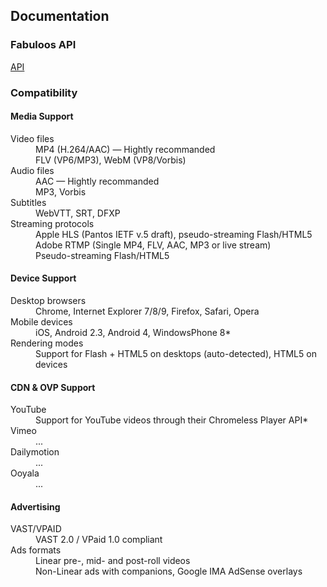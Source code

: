<h2>Documentation</h2>


<h3>Fabuloos API</h3>

<p><a href="http://api.fabuloos.org">API</a></p>

<h3>Compatibility</h3>

<h4>Media Support</h4>
<dl class="dl-horizontal">
	<dt>Video files</dt>
	<dd>MP4 (H.264/AAC) — Hightly recommanded</dd>
	<dd>FLV (VP6/MP3), WebM (VP8/Vorbis)</dd>
	<dt>Audio files</dt>
	<dd>AAC — Hightly recommanded</dd>
	<dd>MP3, Vorbis</dd>
	<dt>Subtitles</dt>
	<dd>WebVTT, SRT, DFXP </dd>
	<dt>Streaming protocols</dt>
	<dd>Apple HLS (Pantos IETF v.5 draft), pseudo-streaming Flash/HTML5</dd>
	<dd>Adobe RTMP (Single MP4, FLV, AAC, MP3 or live stream)</dd>
	<dd>Pseudo-streaming Flash/HTML5</dd>
</dl>

<h4>Device Support</h4>
<dl class="dl-horizontal">
  	<dt>Desktop browsers</dt>
  	<dd>Chrome, Internet Explorer 7/8/9, Firefox, Safari, Opera</dd>
  	<dt>Mobile devices</dt>
  	<dd>iOS, Android 2.3, Android 4, WindowsPhone 8*</dd>
  	<dt>Rendering modes</dt>
  	<dd>Support for Flash + HTML5 on desktops (auto-detected), HTML5 on devices</dd>
</dl>

<h4>CDN &amp; OVP Support</h4>

<dl class="dl-horizontal">
	<dt>YouTube</dt>
	<dd>Support for YouTube videos through their Chromeless Player API*</dd>
	<dt>Vimeo</dt>
	<dd>...</dd>
	<dt>Dailymotion</dt>
	<dd>...</dd>
	<dt>Ooyala</dt>
	<dd>...</dd>
</dl>

<h4>Advertising</h4>

<dl class="dl-horizontal">
  	<dt>VAST/VPAID</dt>
  	<dd>VAST 2.0 / VPaid 1.0 compliant</dd>
  	<dt>Ads formats</dt>
  	<dd>Linear pre-, mid- and post-roll videos</dd>
  	<dd>Non-Linear ads with companions, Google IMA AdSense overlays</dd>
</dl>
